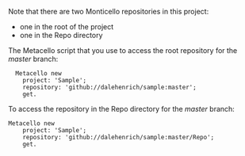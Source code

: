 Note that there are two Monticello repositories in this project:

 * one in the root of the project
 * one in the Repo directory

The Metacello script that you use to access the root repository for the *master* branch:
```Smalltalk
  Metacello new 
    project: 'Sample'; 
    repository: 'github://dalehenrich/sample:master'; 
    get.
```
To access the repository in the Repo directory for the *master* branch:
```Smalltalk
Metacello new 
    project: 'Sample'; 
    repository: 'github://dalehenrich/sample:master/Repo'; 
    get.
```